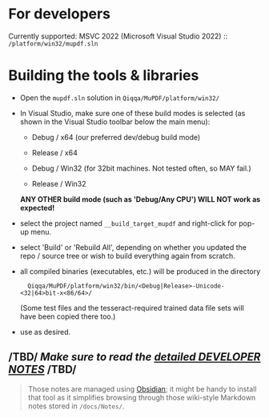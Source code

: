 
# For developers

Currently supported: MSVC 2022 (Microsoft Visual Studio 2022) :: `/platform/win32/mupdf.sln`


# Building the tools & libraries

- Open the `mupdf.sln` solution in `Qiqqa/MuPDF/platform/win32/`

- In Visual Studio, make sure one of these build modes is selected (as shown in the Visual Studio toolbar below the main menu):

  + Debug / x64          (our preferred dev/debug build mode)
  + Release / x64       
  
  + Debug / Win32        (for 32bit machines. Not tested often, so MAY fail.)
  + Release / Win32
  
  **ANY OTHER build mode (such as 'Debug/Any CPU') WILL NOT work as expected!**
  
- select the project named `__build_target_mupdf` and right-click for pop-up menu.

- select 'Build' or 'Rebuild All', depending on whether you updated the repo / source tree or wish to build everything again from scratch.

- all compiled binaries (executables, etc.) will be produced in the directory

        Qiqqa/MuPDF/platform/win32/bin/<Debug|Release>-Unicode-<32|64>bit-x<86/64>/
	
  (Some test files and the tesseract-required trained data file sets will have been copied there too.)

- use as desired.  


## /TBD/ *Make sure to read the [detailed DEVELOPER NOTES](docs/Notes/DEVELOPER-NOTES.md)* /TBD/ 

> Those notes are managed using [Obsidian](https://obsidian.md/); it might be handy to install that tool as it simplifies browsing through those wiki-style Markdown notes stored in `/docs/Notes/`.

